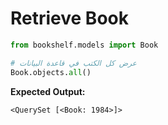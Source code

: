 # Retrieve Book

```python
from bookshelf.models import Book

# عرض كل الكتب في قاعدة البيانات
Book.objects.all()
```

**Expected Output:**
```
<QuerySet [<Book: 1984>]>
```
